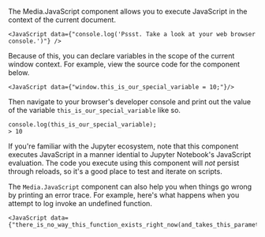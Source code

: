 The Media.JavaScript component allows you to execute JavaScript in the context of the current document.

```
<JavaScript data={"console.log('Pssst. Take a look at your web browser console.')"} />
```

Because of this, you can declare variables in the scope of the current window context. For example, view the source code for the component below.

```
<JavaScript data={"window.this_is_our_special_variable = 10;"}/>
```

Then navigate to your browser's developer console and print out the value of the variable `this_is_our_special_variable` like so.

```plaintext
console.log(this_is_our_special_variable);
> 10
```

If you're familiar with the Jupyter ecosystem, note that this component executes JavaScript in a manner idential to Jupyter Notebook's JavaScript evaluation. The code you execute using this component will _not_ persist through reloads, so it's a good place to test and iterate on scripts.

The `Media.JavaScript` component can also help you when things go wrong by printing an error trace. For example, here's what happens when you attempt to log invoke an undefined function.

```
<JavaScript data={"there_is_no_way_this_function_exists_right_now(and_takes_this_parameter)"}/>
```